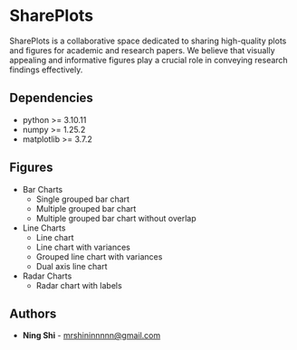 # SharePlots
SharePlots is a collaborative space dedicated to sharing high-quality plots and figures for academic and research papers. We believe that visually appealing and informative figures play a crucial role in conveying research findings effectively.

## Dependencies
+ python >= 3.10.11
+ numpy >= 1.25.2
+ matplotlib >= 3.7.2

## Figures
+ Bar Charts
    + Single grouped bar chart
    + Multiple grouped bar chart
    + Multiple grouped bar chart without overlap
+ Line Charts
    + Line chart
    + Line chart with variances
    + Grouped line chart with variances
    + Dual axis line chart
+ Radar Charts
    + Radar chart with labels
      
## Authors
* **Ning Shi** - mrshininnnnn@gmail.com
